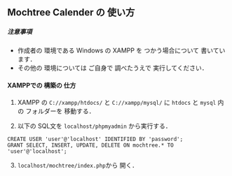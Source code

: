 ## Mochtree Calender の 使い方
##### 注意事項
- 作成者の 環境である Windows の XAMPP を つかう場合について 書いています．
- その他の 環境については ご自身で 調べたうえで 実行してください．

#### XAMPPでの 構築の 仕方
1. XAMPP の `C://xampp/htdocs/` と `C://xampp/mysql/` に `htdocs` と `mysql` 内の フォルダーを 移動する．

1. 以下の SQL文を `localhost/phpmyadmin` から実行する．
```
CREATE USER 'user'@'localhost' IDENTIFIED BY 'password';
GRANT SELECT, INSERT, UPDATE, DELETE ON mochtree.* TO 'user'@'localhost';
```
3. `localhost/mochtree/index.php`から 開く．